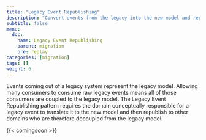 ```yaml
---
title: "Legacy Event Republishing"
description: "Convert events from the legacy into the new model and republish them"
subtitle: false
menu:
  doc:
    name: Legacy Event Republishing
    parent: migration
    pre: replay
categories: [migration]
tags: []
weight: 6
---
```


Events coming out of a legacy system represent the legacy model. Allowing many consumers to consume raw legacy events means all of those consumers are coupled to the legacy model. The Legacy Event Republishing pattern requires the domain conceptually responsible for a legacy event to translate it to the new model and then republish to other domains who are therefore decoupled from the legacy model.

{{< comingsoon >}}

